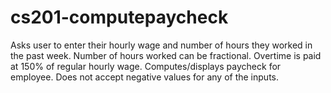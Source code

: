 # cs201-computepaycheck
Asks user to enter their hourly wage and number of hours they worked in the past week. Number of hours worked can be fractional. Overtime is paid at 150% of regular hourly wage. Computes/displays paycheck for employee. Does not accept negative values for any of the inputs.
